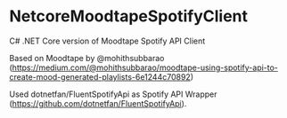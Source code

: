 # NetcoreMoodtapeSpotifyClient
C# .NET Core version of Moodtape Spotify API Client

Based on Moodtape by @mohithsubbarao (https://medium.com/@mohithsubbarao/moodtape-using-spotify-api-to-create-mood-generated-playlists-6e1244c70892)

Used dotnetfan/FluentSpotifyApi as Spotify API Wrapper (https://github.com/dotnetfan/FluentSpotifyApi).
